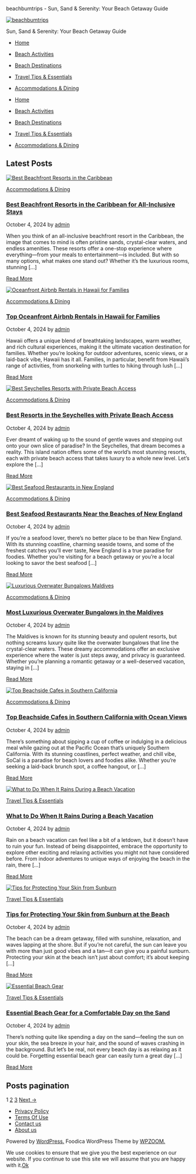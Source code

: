 beachbumtrips - Sun, Sand & Serenity: Your Beach Getaway Guide



[![beachbumtrips](https://beachbumtrips.online/wp-content/uploads/2023/04/cropped-8844c99ac13347ab8953d3fd41993d6e.png)](https://beachbumtrips.online/)

Sun, Sand & Serenity: Your Beach Getaway Guide

* [Home](https://beachbumtrips.online/)
* [Beach Activities](https://beachbumtrips.online/category/beach-activities/)
* [Beach Destinations](https://beachbumtrips.online/category/beach-destinations/)
* [Travel Tips & Essentials](https://beachbumtrips.online/category/travel-tips-essentials/)
* [Accommodations & Dining](https://beachbumtrips.online/category/accommodations-dining/)

* [Home](https://beachbumtrips.online/)
* [Beach Activities](https://beachbumtrips.online/category/beach-activities/)
* [Beach Destinations](https://beachbumtrips.online/category/beach-destinations/)
* [Travel Tips & Essentials](https://beachbumtrips.online/category/travel-tips-essentials/)
* [Accommodations & Dining](https://beachbumtrips.online/category/accommodations-dining/)

Latest Posts
------------

[![Best Beachfront Resorts in the Caribbean](https://beachbumtrips.online/wp-content/uploads/2024/10/Best-Beachfront-Resorts-in-the-Caribbean-1-360x429.webp)](https://beachbumtrips.online/best-beachfront-resorts-in-the-caribbean-for-all-inclusive-stays/ "Best Beachfront Resorts in the Caribbean for All-Inclusive Stays")

[Accommodations & Dining](https://beachbumtrips.online/category/accommodations-dining/)

### [Best Beachfront Resorts in the Caribbean for All-Inclusive Stays](https://beachbumtrips.online/best-beachfront-resorts-in-the-caribbean-for-all-inclusive-stays/)

October 4, 2024 by [admin](https://beachbumtrips.online/author/admin/ "Posts by admin")

When you think of an all-inclusive beachfront resort in the Caribbean, the image that comes to mind is often pristine sands, crystal-clear waters, and endless amenities. These resorts offer a one-stop experience where everything—from your meals to entertainment—is included. But with so many options, what makes one stand out? Whether it’s the luxurious rooms, stunning […]

[Read More](https://beachbumtrips.online/best-beachfront-resorts-in-the-caribbean-for-all-inclusive-stays/ "Permalink to Best Beachfront Resorts in the Caribbean for All-Inclusive Stays")

[![Oceanfront Airbnb Rentals in Hawaii for Families](https://beachbumtrips.online/wp-content/uploads/2024/10/Oceanfront-Airbnb-Rentals-in-Hawaii-for-Families-1-360x429.webp)](https://beachbumtrips.online/top-oceanfront-airbnb-rentals-in-hawaii-for-families/ "Top Oceanfront Airbnb Rentals in Hawaii for Families")

[Accommodations & Dining](https://beachbumtrips.online/category/accommodations-dining/)

### [Top Oceanfront Airbnb Rentals in Hawaii for Families](https://beachbumtrips.online/top-oceanfront-airbnb-rentals-in-hawaii-for-families/)

October 4, 2024 by [admin](https://beachbumtrips.online/author/admin/ "Posts by admin")

Hawaii offers a unique blend of breathtaking landscapes, warm weather, and rich cultural experiences, making it the ultimate vacation destination for families. Whether you’re looking for outdoor adventures, scenic views, or a laid-back vibe, Hawaii has it all. Families, in particular, benefit from Hawaii’s range of activities, from snorkeling with turtles to hiking through lush […]

[Read More](https://beachbumtrips.online/top-oceanfront-airbnb-rentals-in-hawaii-for-families/ "Permalink to Top Oceanfront Airbnb Rentals in Hawaii for Families")

[![Best Seychelles Resorts with Private Beach Access](https://beachbumtrips.online/wp-content/uploads/2024/10/Best-Seychelles-Resorts-with-Private-Beach-Access-1-360x429.webp)](https://beachbumtrips.online/best-resorts-in-the-seychelles-with-private-beach-access/ "Best Resorts in the Seychelles with Private Beach Access")

[Accommodations & Dining](https://beachbumtrips.online/category/accommodations-dining/)

### [Best Resorts in the Seychelles with Private Beach Access](https://beachbumtrips.online/best-resorts-in-the-seychelles-with-private-beach-access/)

October 4, 2024 by [admin](https://beachbumtrips.online/author/admin/ "Posts by admin")

Ever dreamt of waking up to the sound of gentle waves and stepping out onto your own slice of paradise? In the Seychelles, that dream becomes a reality. This island nation offers some of the world’s most stunning resorts, each with private beach access that takes luxury to a whole new level. Let’s explore the […]

[Read More](https://beachbumtrips.online/best-resorts-in-the-seychelles-with-private-beach-access/ "Permalink to Best Resorts in the Seychelles with Private Beach Access")

[![Best Seafood Restaurants in New England](https://beachbumtrips.online/wp-content/uploads/2024/10/Best-Seafood-Restaurants-in-New-England-1-360x429.webp)](https://beachbumtrips.online/best-seafood-restaurants-near-the-beaches-of-new-england/ "Best Seafood Restaurants Near the Beaches of New England")

[Accommodations & Dining](https://beachbumtrips.online/category/accommodations-dining/)

### [Best Seafood Restaurants Near the Beaches of New England](https://beachbumtrips.online/best-seafood-restaurants-near-the-beaches-of-new-england/)

October 4, 2024 by [admin](https://beachbumtrips.online/author/admin/ "Posts by admin")

If you’re a seafood lover, there’s no better place to be than New England. With its stunning coastline, charming seaside towns, and some of the freshest catches you’ll ever taste, New England is a true paradise for foodies. Whether you’re visiting for a beach getaway or you’re a local looking to savor the best seafood […]

[Read More](https://beachbumtrips.online/best-seafood-restaurants-near-the-beaches-of-new-england/ "Permalink to Best Seafood Restaurants Near the Beaches of New England")

[![Luxurious Overwater Bungalows Maldives](https://beachbumtrips.online/wp-content/uploads/2024/10/Luxurious-Overwater-Bungalows-Maldives-1-360x429.webp)](https://beachbumtrips.online/most-luxurious-overwater-bungalows-in-the-maldives/ "Most Luxurious Overwater Bungalows in the Maldives")

[Accommodations & Dining](https://beachbumtrips.online/category/accommodations-dining/)

### [Most Luxurious Overwater Bungalows in the Maldives](https://beachbumtrips.online/most-luxurious-overwater-bungalows-in-the-maldives/)

October 4, 2024 by [admin](https://beachbumtrips.online/author/admin/ "Posts by admin")

The Maldives is known for its stunning beauty and opulent resorts, but nothing screams luxury quite like the overwater bungalows that line the crystal-clear waters. These dreamy accommodations offer an exclusive experience where the water is just steps away, and privacy is guaranteed. Whether you’re planning a romantic getaway or a well-deserved vacation, staying in […]

[Read More](https://beachbumtrips.online/most-luxurious-overwater-bungalows-in-the-maldives/ "Permalink to Most Luxurious Overwater Bungalows in the Maldives")

[![Top Beachside Cafes in Southern California](https://beachbumtrips.online/wp-content/uploads/2024/10/Top-Beachside-Cafes-in-Southern-California-1-360x429.webp)](https://beachbumtrips.online/top-beachside-cafes-in-southern-california-with-ocean-views/ "Top Beachside Cafes in Southern California with Ocean Views")

[Accommodations & Dining](https://beachbumtrips.online/category/accommodations-dining/)

### [Top Beachside Cafes in Southern California with Ocean Views](https://beachbumtrips.online/top-beachside-cafes-in-southern-california-with-ocean-views/)

October 4, 2024 by [admin](https://beachbumtrips.online/author/admin/ "Posts by admin")

There’s something about sipping a cup of coffee or indulging in a delicious meal while gazing out at the Pacific Ocean that’s uniquely Southern California. With its stunning coastlines, perfect weather, and chill vibe, SoCal is a paradise for beach lovers and foodies alike. Whether you’re seeking a laid-back brunch spot, a coffee hangout, or […]

[Read More](https://beachbumtrips.online/top-beachside-cafes-in-southern-california-with-ocean-views/ "Permalink to Top Beachside Cafes in Southern California with Ocean Views")

[![What to Do When It Rains During a Beach Vacation](https://beachbumtrips.online/wp-content/uploads/2024/10/What-to-Do-When-It-Rains-During-a-Beach-Vacation-1-360x429.webp)](https://beachbumtrips.online/what-to-do-when-it-rains-during-a-beach-vacation/ "What to Do When It Rains During a Beach Vacation")

[Travel Tips & Essentials](https://beachbumtrips.online/category/travel-tips-essentials/)

### [What to Do When It Rains During a Beach Vacation](https://beachbumtrips.online/what-to-do-when-it-rains-during-a-beach-vacation/)

October 4, 2024 by [admin](https://beachbumtrips.online/author/admin/ "Posts by admin")

Rain on a beach vacation can feel like a bit of a letdown, but it doesn’t have to ruin your fun. Instead of being disappointed, embrace the opportunity to explore other exciting and relaxing activities you might not have considered before. From indoor adventures to unique ways of enjoying the beach in the rain, there […]

[Read More](https://beachbumtrips.online/what-to-do-when-it-rains-during-a-beach-vacation/ "Permalink to What to Do When It Rains During a Beach Vacation")

[![Tips for Protecting Your Skin from Sunburn](https://beachbumtrips.online/wp-content/uploads/2024/10/Tips-for-Protecting-Your-Skin-from-Sunburn-1-360x429.webp)](https://beachbumtrips.online/tips-for-protecting-your-skin-from-sunburn-at-the-beach/ "Tips for Protecting Your Skin from Sunburn at the Beach")

[Travel Tips & Essentials](https://beachbumtrips.online/category/travel-tips-essentials/)

### [Tips for Protecting Your Skin from Sunburn at the Beach](https://beachbumtrips.online/tips-for-protecting-your-skin-from-sunburn-at-the-beach/)

October 4, 2024 by [admin](https://beachbumtrips.online/author/admin/ "Posts by admin")

The beach can be a dream getaway, filled with sunshine, relaxation, and waves lapping at the shore. But if you’re not careful, the sun can leave you with more than just good vibes and a tan—it can give you a painful sunburn. Protecting your skin at the beach isn’t just about comfort; it’s about keeping […]

[Read More](https://beachbumtrips.online/tips-for-protecting-your-skin-from-sunburn-at-the-beach/ "Permalink to Tips for Protecting Your Skin from Sunburn at the Beach")

[![Essential Beach Gear](https://beachbumtrips.online/wp-content/uploads/2024/10/Essential-Beach-Gear-2-1-360x429.webp)](https://beachbumtrips.online/essential-beach-gear-for-a-comfortable-day-on-the-sand/ "Essential Beach Gear for a Comfortable Day on the Sand")

[Travel Tips & Essentials](https://beachbumtrips.online/category/travel-tips-essentials/)

### [Essential Beach Gear for a Comfortable Day on the Sand](https://beachbumtrips.online/essential-beach-gear-for-a-comfortable-day-on-the-sand/)

October 4, 2024 by [admin](https://beachbumtrips.online/author/admin/ "Posts by admin")

There’s nothing quite like spending a day on the sand—feeling the sun on your skin, the sea breeze in your hair, and the sound of waves crashing in the background. But let’s be real, not every beach day is as relaxing as it could be. Forgetting essential beach gear can easily turn a great day […]

[Read More](https://beachbumtrips.online/essential-beach-gear-for-a-comfortable-day-on-the-sand/ "Permalink to Essential Beach Gear for a Comfortable Day on the Sand")

Posts pagination
----------------

1
[2](https://beachbumtrips.online/page/2/)
[3](https://beachbumtrips.online/page/3/)
[Next →](https://beachbumtrips.online/page/2/)



* [Privacy Policy](https://beachbumtrips.online/privacy-policy/)
* [Terms Of Use](https://beachbumtrips.online/terms-of-use/)
* [Contact us](https://beachbumtrips.online/contact-us/)
* [About us](https://beachbumtrips.online/about-us/)

Powered by [WordPress.](https://wordpress.org/) Foodica WordPress Theme by [WPZOOM.](https://www.wpzoom.com/)













We use cookies to ensure that we give you the best experience on our website. If you continue to use this site we will assume that you are happy with it.[Ok](#)